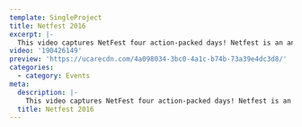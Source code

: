 ```yaml
---
template: SingleProject
title: Netfest 2016
excerpt: |-
  This video captures NetFest four action-packed days! Netfest is an annual mass netball participation event for 18yrs+ that brings together local, interstate and international participants. The unique event mixes netball, nightlife, sun, sand, surf, plus food and entertainment of the Gold Coast!
video: '190426149'
preview: 'https://ucarecdn.com/4a098034-3bc0-4a1c-b74b-73a39e4dc3d8/'
categories:
  - category: Events
meta:
  description: |-
    This video captures NetFest four action-packed days! Netfest is an annual mass netball participation event for 18yrs+ that brings together local, interstate and international participants. The unique event mixes netball, nightlife, sun, sand, surf, plus food and entertainment of the Gold Coast!
  title: Netfest 2016
---
```

